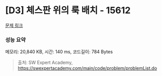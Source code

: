 # [D3] 체스판 위의 룩 배치 - 15612 

[문제 링크](https://swexpertacademy.com/main/code/problem/problemDetail.do?contestProbId=AYOBfxwaAXsDFATW) 

### 성능 요약

메모리: 20,840 KB, 시간: 140 ms, 코드길이: 784 Bytes



> 출처: SW Expert Academy, https://swexpertacademy.com/main/code/problem/problemList.do